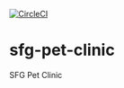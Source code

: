 [![CircleCI](https://circleci.com/gh/se4oev/sfg-pet-clinic/tree/main.svg?style=svg)](https://circleci.com/gh/se4oev/sfg-pet-clinic/tree/main)

# sfg-pet-clinic

SFG Pet Clinic

